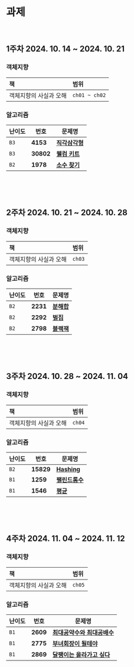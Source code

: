 # 과제
</br>

## 1주차 2024. 10. 14 ~ 2024. 10. 21
### 객체지향
| 책 | 범위 |
|:---|:---|
| 객체지향의 사실과 오해   | `ch01 ~ ch02`

### 알고리즘
| 난이도 | 번호 | 문제명 |
|---|---|---|
| `B3`   | **4153** | [**직각삼각형**](https://www.acmicpc.net/problem/4153)
| `B3`   | **30802** | [**웰컴 키트**](https://www.acmicpc.net/problem/30802)
| `B2`   | **1978** | [**소수 찾기**](https://www.acmicpc.net/problem/1978)

<br><br><br>

## 2주차 2024. 10. 21 ~ 2024. 10. 28
### 객체지향
| 책 | 범위 |
|:---|:---|
| 객체지향의 사실과 오해   | `ch03`

### 알고리즘
| 난이도 | 번호 | 문제명 |
|---|---|---|
| `B2`   | **2231** | [**분해합**](https://www.acmicpc.net/problem/2231)
| `B2`   | **2292** | [**벌집**](https://www.acmicpc.net/problem/2292)
| `B2`   | **2798** | [**블랙잭**](https://www.acmicpc.net/problem/2292)

<br><br><br>

## 3주차 2024. 10. 28 ~ 2024. 11. 04
### 객체지향
| 책 | 범위 |
|:---|:---|
| 객체지향의 사실과 오해   | `ch04`

### 알고리즘
| 난이도 | 번호 | 문제명 |
|---|---|---|
| `B2`   | **15829** | [**Hashing**](https://www.acmicpc.net/problem/15829)
| `B1`   | **1259** | [**팰린드롬수**](https://www.acmicpc.net/problem/1259)
| `B1`   | **1546** | [**평균**](https://www.acmicpc.net/problem/1546)

<br><br><br>

## 4주차 2024. 11. 04 ~ 2024. 11. 12
### 객체지향
| 책 | 범위 |
|:---|:---|
| 객체지향의 사실과 오해   | `ch05`

### 알고리즘
| 난이도 | 번호 | 문제명 |
|---|---|---|
| `B1`   | **2609** | [**최대공약수와 최대공배수**](https://www.acmicpc.net/problem/2609)
| `B1`   | **2775** | [**부녀회장이 될테야**](https://www.acmicpc.net/problem/2775)
| `B1`   | **2869** | [**달팽이는 올라가고 싶다**](https://www.acmicpc.net/problem/2869)

<br><br><br>
